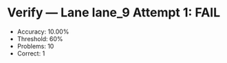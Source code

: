 # Verify — Lane lane_9 Attempt 1: FAIL

- Accuracy: 10.00%
- Threshold: 60%
- Problems: 10
- Correct: 1